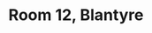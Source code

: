 ---
basin: 'No'
cudn: true
floor: First
grade: 4
images:
- /room_database/images/blantyre/blantyre12_1.JPG
- /room_database/images/blantyre/blantyre12_2.JPG
- /room_database/images/blantyre/blantyre12_3.JPG
- /room_database/images/blantyre/blantyre12_4.JPG
living_room: 'No'
location: Blantyre
name: '12'
network: Wired and Wireless
title: Room 12, Blantyre
---
